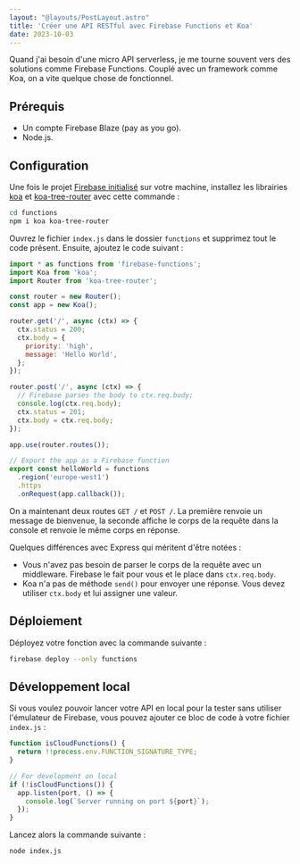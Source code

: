 ```yaml
---
layout: "@layouts/PostLayout.astro"
title: 'Créer une API RESTful avec Firebase Functions et Koa'
date: 2023-10-03
---
```


Quand j'ai besoin d'une micro API serverless, je me tourne souvent vers des solutions comme Firebase Functions. Couplé avec un framework comme Koa, on a vite quelque chose de fonctionnel.

## Prérequis

- Un compte Firebase Blaze (pay as you go).
- Node.js.

## Configuration

Une fois le projet [Firebase initialisé](https://firebase.google.com/docs/functions/get-started?gen=2nd) sur votre machine, installez les librairies [koa](https://koajs.com/) et [koa-tree-router](https://github.com/steambap/koa-tree-router) avec cette commande :

```bash
cd functions
npm i koa koa-tree-router
```
Ouvrez le fichier `index.js` dans le dossier `functions` et supprimez tout le code présent. Ensuite, ajoutez le code suivant :

```javascript
import * as functions from 'firebase-functions';
import Koa from 'koa';
import Router from 'koa-tree-router';

const router = new Router();
const app = new Koa();

router.get('/', async (ctx) => {
  ctx.status = 200;
  ctx.body = {
    priority: 'high',
    message: 'Hello World',
  };
});

router.post('/', async (ctx) => {
  // Firebase parses the body to ctx.req.body;
  console.log(ctx.req.body);
  ctx.status = 201;
  ctx.body = ctx.req.body;
});

app.use(router.routes());

// Export the app as a Firebase function
export const helloWorld = functions
  .region('europe-west1')
  .https
  .onRequest(app.callback());
```

On a maintenant deux routes `GET /` et `POST /`. La première renvoie un message de bienvenue, la seconde affiche le corps de la requête dans la console et renvoie le même corps en réponse.

Quelques différences avec Express qui méritent d'être notées :

- Vous n'avez pas besoin de parser le corps de la requête avec un middleware. Firebase le fait pour vous et le place dans `ctx.req.body`.
- Koa n'a pas de méthode `send()` pour envoyer une réponse. Vous devez utiliser `ctx.body` et lui assigner une valeur.

## Déploiement

Déployez votre fonction avec la commande suivante :

```bash
firebase deploy --only functions
```

## Développement local

Si vous voulez pouvoir lancer votre API en local pour la tester sans utiliser l'émulateur de Firebase, vous pouvez ajouter ce bloc de code à votre fichier `index.js` :

```javascript
function isCloudFunctions() {
  return !!process.env.FUNCTION_SIGNATURE_TYPE;
}

// For development on local
if (!isCloudFunctions()) {
  app.listen(port, () => {
    console.log(`Server running on port ${port}`);
  });
}
```

Lancez alors la commande suivante :

```bash
node index.js
```